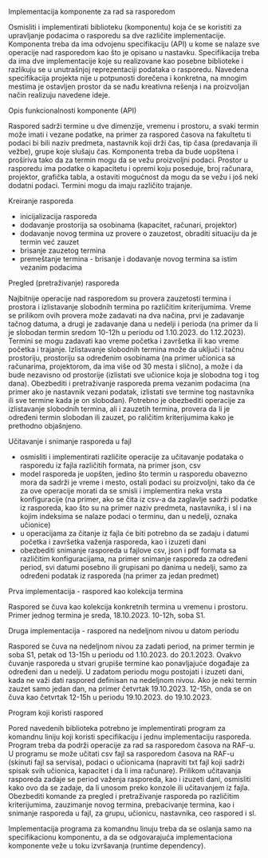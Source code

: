 Implementacija komponente za rad sa rasporedom

Osmisliti i implementirati biblioteku (komponentu) koja će se koristiti za upravljanje podacima o
rasporedu sa dve različite implementacije. Komponenta treba da ima odvojenu specifikaciju (API) u kome
se nalaze sve operacije nad rasporedom kao što je opisano u nastavku. Specifikacija treba da ima dve
implementacije koje su realizovane kao posebne biblioteke i razlikuju se u unutrašnjoj reprezentaciji
podataka o rasporedu. Navedena specifikacija projekta nije u potpunosti dorečena i konkretna, na
mnogim mestima je ostavljen prostor da se nađu kreativna rešenja i na proizvoljan način realizuju
navedene ideje.

Opis funkcionalnosti komponente (API)

Raspored sadrži termine u dve dimenzije, vremenu i prostoru, a svaki termin može imati i vezane
podatke, na primer za raspored časova na fakultetu ti podaci bi bili naziv predmeta, nastavnik koji drži
čas, tip časa (predavanja ili vežbe), grupe koje slušaju čas. Komponenta treba da bude uopštena i
proširiva tako da za termin mogu da se vežu proizvoljni podaci. Prostor u rasporedu ima podatke o
kapacitetu i opremi koju poseduje, broj računara, projektor, grafička tabla, a ostaviti mogućnost da
mogu da se vežu i još neki dodatni podaci. Termini mogu da imaju različito trajanje.

Kreiranje rasporeda
- inicijalizacija rasporeda
- dodavanje prostorija sa osobinama (kapacitet, računari, projektor)
- dodavanje novog termina uz provere o zauzetost, obraditi situaciju da je termin već zauzet
- brisanje zauzetog termina
- premeštanje termina - brisanje i dodavanje novog termina sa istim vezanim podacima

Pregled (pretraživanje) rasporeda

Najbitnije operacije nad rasporedom su provera zauzetosti termina i prostora i izlistavanje slobodnih
termina po različitim kriterijumima. Vreme se prilikom ovih provera može zadavati na dva načina, prvi je
zadavanje tačnog datuma, a drugi je zadavanje dana u nedelji i perioda (na primer da li je slobodan
termin sredom 10-12h u periodu od 1.10.2023. do 1.12.2023). Termini se mogu zadavati kao vreme
početka i završetka ili kao vreme početka i trajanje. Izlistavanje slobodnih termina može da uključi i
tačnu prostoriju, prostoriju sa određenim osobinama (na primer učionica sa računarima, projektorom,
da ima više od 30 mesta i slično), a može i da bude nezavisno od prostorije (izlistati sve učionice koja je
slobodna tog i tog dana). Obezbediti i pretraživanje rasporeda prema vezanim podacima (na primer ako
je nastavnik vezani podatak, izlistati sve termine tog nastavnika ili sve termine kada je on slobodan).
Potrebno je obezbediti operacije za izlistavanje slobodnih termina, ali i zauzetih termina, provera da li je
određeni termin slobodan ili zauzet, po raličitim kriterijumima kako je prethodno objašnjeno.

Učitavanje i snimanje rasporeda u fajl
- osmisliti i implementirati različite operacije za učitavanje podataka o rasporedu iz fajla različitih
formata, na primer json, csv
- model rasporeda je uopšten, jedino što termin u rasporedu obavezno mora da sadrži je vreme i mesto,
ostali podaci su proizvoljni, tako da će za ove operacije morati da se smisli i implementira neka vrsta
konfiguracije (na primer, ako se čita iz csv-a da zaglavlje sadrži podatke iz rasporeda, kao što su na
primer naziv predmeta, nastavnika, i sl i na kojim indeksima se nalaze podaci o terminu, dan u nedelji,
oznaka učionice)
- u operacijama za čitanje iz fajla će biti potrebno da se zadaju i datumi početka i završetka važenja
rasporeda, kao i izuzeti dani
- obezbediti snimanje rasporeda u fajlove csv, json i pdf formata sa različitim konfiguracijama, na primer
snimanje rasporeda za određeni period, svi datumi posebno ili grupisani po danima u nedelji, samo za
određeni podatak iz rasporeda (na primer za jedan predmet)

Prva implementacija - raspored kao kolekcija termina

Raspored se čuva kao kolekcija konkretnih termina u vremenu i prostoru. Primer jednog termina je
sreda, 18.10.2023. 10-12h, soba S1.

Druga implementacija - raspored na nedeljnom nivou u datom periodu

Raspored se čuva na nedeljnom nivou za zadati period, na primer termin je soba S1, petak od 13-15h u
periodu od 1.10.2023. do 20.1.2023. Ovakvo čuvanje rasporeda u stvari grupiše termine kao
ponavljajuće događaje za određeni dan u nedelji. U zadatom periodu mogu postojati i izuzeti dani, kada
ne važi dati raspored definisan na nedeljnom nivou. Ako je neki termin zauzet samo jedan dan, na primer
četvrtak 19.10.2023. 12-15h, onda se on čuva kao četvrtak 12-15h u periodu 19.10.2023. do 19.10.2023.

Program koji koristi raspored

Pored navedenih biblioteka potrebno je implementirati program za komandnu liniju koji koristi
specifikaciju i jednu implementaciju rasporeda. Program treba da podrži operacije za rad sa rasporedom
časova na RAF-u. U programu se može učitati csv fajl sa rasporedom časova na RAF-u (skinuti fajl sa
servisa), podaci o učionicama (napraviti txt fajl koji sadrži spisak svih učionica, kapacitet i da li ima
računare). Prilikom učitavanja rasporeda zadaje se period važenja rasporeda, kao i izuzeti dani, osmisliti
kako ovo da se zadaje, da li unosom preko konzole ili učitavanjem iz fajla. Obezbediti komande za pregled
i pretraživanje rasporeda po različitim kriterijumima, zauzimanje novog termina, prebacivanje termina,
kao i snimanje rasporeda u fajl, za grupu, učionicu, nastavnika, ceo raspored i sl.

Implementacija programa za komandnu linuju treba da se oslanja samo na specifikacionu komponentu, a
da se odgovarajuća implementaciona komponente veže u toku izvršavanja (runtime dependency).
